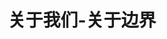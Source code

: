 ---
{
    layout: Layout,
    isAbout: true,
    title: 关于我们-关于边界,
    aboutTitle: {
        title: 关于边界,
        subTitle: 专注于区块链、大数据相关产品技术研发和解决方案的⾼科技公司
    },
    aboutType: [
        {
            text: 关于我们,
            route: /about
        },
        {
            text: 发展历程,
            route: /milestone
        },
        {
            text: 荣誉资质,
            route: /honour
        },
        {
            text: 加入我们,
            route: /join
        },
    ],
    companyInfo: {
        title: 公司简介,
        infoList: [
            {
                paragraph: 上海边界智能科技有限公司（Bianjie.AI）创立于 2016 年，是⼀家专注于区块链、大数据相关产品技术研发、应用平台建设和解决方案咨询的高科技公司和国家高新技术企业。
            },
            {
                paragraph:  边界智能以区块链跨链、隐私计算及大数据分析技术创新为核心，自主研发了安全可控、符合国密标准、支持下一代分布式商业系统构建的企业级联盟链 IRITA 产品系列，并与区块链服务网络（BSN）、南京数字金融产业研究院、南京壹证通、复星星康链、南京中诚区块链研究院、武汉润和德康医疗数据有限公司等合作伙伴在跨链服务、智慧金融、链上大数据分析、安全身份认证、医疗健康⼤数据等领域共同合作推进创新技术的落地应用，创造商业价值，服务实体经济。
            },
            {
                paragraph: 边界智能拥有多项自主创新的知识产权，并参与了在中国科协信息科技学会联合体指导下，由中国电子学会组织编写，中国科学技术出版社出版的中国科协新一代信息技术系列丛书《区块链导论》编撰。荣获了包括中国创新创业优胜企业、中国健康医疗大数据天使之星组冠军等多个区块链创新奖项。
            },
            {
                paragraph: 公司拥有雄厚的人才实力，同时也是全球著名跨链项目 COSMOS/IRISnet 的开源技术开发者。创始团队来自于IBM Watson全球研究院、万向区块链、中国金融在线、火币研究院等，在区块链技术研发方面超过3年经验、企业运营中超过10年以上工作经验，对相关行业领域均有着深厚的理解。核心研发团队毕业于卡内基梅隆（CMU）、马里兰（UMCP）、清华、北大、复旦、交大、人大等全球一流学府，覆盖计算机工程、自动化、算法与软件开发等专业。
            }
        ]
    },
    industryAdvantage: {
        title: 技术实力，铸就强大行业优势,
        industryAdvImg: [
            {
                src: https://mmbiz.qpic.cn/mmbiz_jpg/nSAFziamLbMzsQwneNrr8nGVjKI9jTVA98Lx69HiamXAt57jFxH36SPlCNAp0FXEqvD1VJJNHfUVcAPBBlNiboYUw/640?wx_fmt=jpeg&tp=webp&wxfrom=5&wx_lazy=1&wx_co=1
            },
            {
                src: https://mmbiz.qpic.cn/mmbiz_jpg/nSAFziamLbMzsQwneNrr8nGVjKI9jTVA9xVu7PS6MlvPCibuEX2KwqtSLC9ibVeRQHn1ZJz30ZIjxBQJkcVcg6Mfw/640?wx_fmt=jpeg&tp=webp&wxfrom=5&wx_lazy=1&wx_co=1
            },
            {
                src: https://mmbiz.qpic.cn/mmbiz_jpg/nSAFziamLbMyH4c1zvXF3RS4DqH6S493PPaFdYBWrY70Sn3W0Qib7icKibvE6ZTicQB0D4LjwKCLMfP94MgBYmDAnag/640?wx_fmt=jpeg&tp=webp&wxfrom=5&wx_lazy=1&wx_co=1
            },
            {
                src: https://mmbiz.qpic.cn/mmbiz_jpg/nSAFziamLbMyH4c1zvXF3RS4DqH6S493PyVdJNIjjmnZUbkKsOphxvcRc8cOOtkXxooV8IK3CKQbE50PuaRxgcw/640?wx_fmt=jpeg&tp=webp&wxfrom=5&wx_lazy=1&wx_co=1
            },
            {
                src: https://mmbiz.qpic.cn/mmbiz_jpg/nSAFziamLbMxtltRL24xhqXVUfKtoALDqfLOOlSX1OsF7A7EqKsHicBfrLdUdzNwtEkTbcvQQUz5xQKDUVwN9aSQ/640?wx_fmt=jpeg&tp=webp&wxfrom=5&wx_lazy=1&wx_co=1
            },
            {
                src: https://mmbiz.qpic.cn/mmbiz_jpg/nSAFziamLbMxtltRL24xhqXVUfKtoALDqRWTax8ibibRjM4hZAXdDkibGiaQ6FRYy46cM9Dg8FbKcAnysNwoyyIVcLQ/640?wx_fmt=jpeg&tp=webp&wxfrom=5&wx_lazy=1&wx_co=1
            },
        ]
    }
}
---